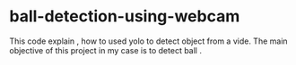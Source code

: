# ball-detection-using-webcam
 This code explain , how to used yolo to detect object from a vide.
 The main objective of this project in my case is to detect ball . 

